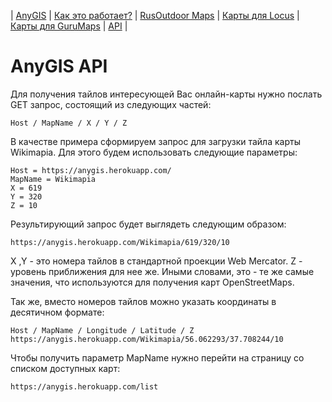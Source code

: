 | [AnyGIS][01] | [Как это работает?][02] | [RusOutdoor Maps][03] | [Карты для Locus][04] | [Карты для GuruMaps][05] | [API][06] |


[01]: https://nnngrach.github.io/map-sources/index
[02]: https://nnngrach.github.io/map-sources/Web/Html/Description
[03]: https://nnngrach.github.io/map-sources/Web/Html/RusOutdoor
[04]: https://nnngrach.github.io/map-sources/Web/Html/Locus
[05]: https://nnngrach.github.io/map-sources/Web/Html/Galileo
[06]: https://nnngrach.github.io/map-sources/Web/Html/Api


# AnyGIS API

Для получения тайлов интересующей Вас онлайн-карты нужно послать GET запрос, состоящий из следующих частей:

```
Host / MapName / X / Y / Z
```

В качестве примера сформируем запрос для загрузки тайла карты Wikimapia. Для этого будем использовать следующие параметры:

```
Host = https://anygis.herokuapp.com/
MapName = Wikimapia
X = 619
Y = 320
Z = 10
```

Результирующий запрос будет выглядеть следующим образом:

```
https://anygis.herokuapp.com/Wikimapia/619/320/10
```

X ,Y - это номера тайлов в стандартной проекции Web Mercator. Z - уровень приближения для нее же. Иными словами, это - те же самые значения, что используются для получения карт OpenStreetMaps.


Так же, вместо номеров тайлов можно указать координаты в десятичном формате:

```
Host / MapName / Longitude / Latitude / Z
https://anygis.herokuapp.com/Wikimapia/56.062293/37.708244/10
```


Чтобы получить параметр MapName нужно перейти на страницу  со списком доступных карт:

```
https://anygis.herokuapp.com/list
```


